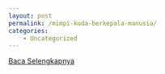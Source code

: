 ```yaml
---
layout: post
permalink: /mimpi-kuda-berkepala-manusia/
categories:
    - Uncategorized
---
```


[Baca Selengkapnya](/08)